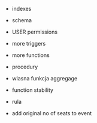 * indexes
* schema
* USER permissions

* more triggers
* more functions
* procedury
* wlasna funkcja aggregage
* function stability
* rula

* add original no of seats to event

<!-- 
tabele
* zrobic cos z on delete cascade

inne triggery (nie jako checki)
* jeszcze cos...
* moze jakis "event trigger" (DDL)

wystawic na frontend
* dodawanie eventu
* wszystko to co ponizej

funckje
* funckja na usuwanie biletu (revoked na true)
* funckja na usuwanie eventu (revoke kazdego biletu, usuwanie wpisu w event-artist)
* funckja na usuwanie lokalizacji (usuniecie kazdego eventu)
* artysta odwoluje event (usun wpis z event artist i jezeli to jedyny artysta na tym evencie to odwolaj event)
* cos z ustawieniem stability

procedura
* jedna z funkcji niech bedzie procedura
* ogolnie cos z explicit tranzakcja

query
* fetch
* cursor
* upsert
* window funciton
 -->

<!-- JUZ UZYTE

* inner join, left join
* views
* materialized views
* triggery
* rule
* funkcje
* paginacja (OFFSET I LIMIT)
* CTE (common table expression)
* aggregacja (array_agg, json, count...)
* lateral join
* subquery
* age, extract, type cast
* window function
* postgis
* textsearch
  -->
